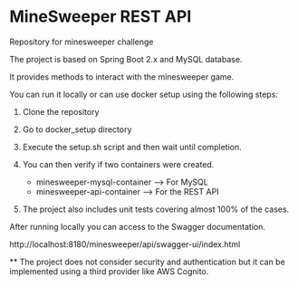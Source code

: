 # MineSweeper REST API
Repository for minesweeper challenge

The project is based on Spring Boot 2.x and MySQL database.

It provides methods to interact with the minesweeper game.

You can run it locally or can use docker setup using the following steps:

1. Clone the repository
2. Go to docker_setup directory
3. Execute the setup.sh script and then wait until completion.
4. You can then verify if two containers were created.

    - minesweeper-mysql-container --> For MySQL
    - minesweeper-api-container --> For the REST API
    
5. The project also includes unit tests covering almost 100% of the cases.

After running locally you can access to the Swagger documentation.

http://localhost:8180/minesweeper/api/swagger-ui/index.html

** The project does not consider security and authentication but it can be implemented
using a third provider like AWS Cognito.
    
